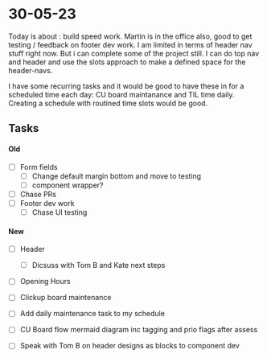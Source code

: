 # 30-05-23

Today is about : build speed work. Martin is in the office also, good to get testing / feedback on footer dev work.
I am limited in terms of header nav stuff right now. But i can complete some of the project still. I can do top nav and header and use the slots approach to make a defined space for the header-navs.

I have some recurring tasks and it would be good to have these in for a scheduled time each day: CU board maintanance and TIL time daily. Creating a schedule with routined time slots would be good.

## Tasks
#### Old
- [ ] Form fields
  - [ ] Change default margin bottom and move to testing
  - [ ] component wrapper?
- [ ] Chase PRs
- [ ] Footer dev work
    - [ ] Chase UI testing
#### New
- [ ] Header
  - [ ] Dicsuss with Tom B and Kate next steps
- [ ] Opening Hours
- [ ] Clickup board maintenance
- [ ] Add daily maintenance task to my schedule

- [ ] CU Board flow mermaid diagram inc tagging and prio flags after assess
- [ ] Speak with Tom B on header designs as blocks to component dev